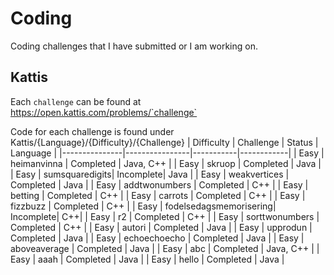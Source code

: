 # Coding
Coding challenges that I have submitted or I am working on.

## Kattis
Each `challenge` can be found at https://open.kattis.com/problems/`challenge`

Code for each challenge is found under Kattis/{Language}/{Difficulty}/{Challenge}
| Difficulty    | Challenge      | Status    | Language   |
|---------------|----------------|-----------|------------|
| Easy          | heimanvinna    | Completed | Java, C++  |
| Easy          | skruop         | Completed | Java       |
| Easy          | sumsquaredigits| Incomplete| Java       |
| Easy          | weakvertices   | Completed | Java       |
| Easy          | addtwonumbers  | Completed | C++        |
| Easy          | betting        | Completed | C++        |
| Easy          | carrots        | Completed | C++        |
| Easy          | fizzbuzz       | Completed | C++        |
| Easy          | fodelsedagsmemorisering| Incomplete| C++|
| Easy          | r2             | Completed | C++        |
| Easy          | sorttwonumbers | Completed | C++        |
| Easy          | autori         | Completed | Java       |
| Easy          | upprodun       | Completed | Java       |
| Easy          | echoechoecho   | Completed | Java       |
| Easy          | aboveaverage   | Completed | Java       |
| Easy          | abc            | Completed | Java, C++  |
| Easy          | aaah           | Completed | Java       |
| Easy          | hello          | Completed | Java       |
<!--
Template for new row
| temp| temp| temp| temp|
a `--` at the end of row means row not included in repo yet
-->